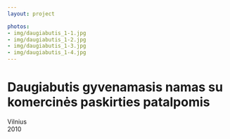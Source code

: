 ```yaml
---
layout: project

photos:
- img/daugiabutis_1-1.jpg
- img/daugiabutis_1-2.jpg
- img/daugiabutis_1-3.jpg
- img/daugiabutis_1-4.jpg
---
```

<h1>Daugiabutis gyvenamasis namas su komercinės paskirties patalpomis</h1>
<p>Vilnius<br/>2010</p>
